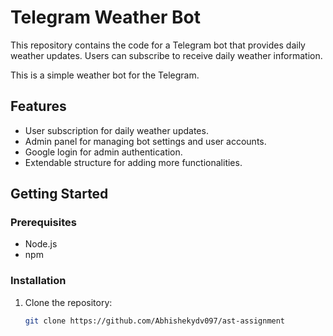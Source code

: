 # Telegram Weather Bot

This repository contains the code for a Telegram bot that provides daily weather updates. Users can subscribe to receive daily weather information.

This is a simple weather bot for the Telegram.

## Features

- User subscription for daily weather updates.
- Admin panel for managing bot settings and user accounts.
- Google login for admin authentication.
- Extendable structure for adding more functionalities.

## Getting Started

### Prerequisites

- Node.js
- npm

### Installation

1. Clone the repository:
   ```bash
   git clone https://github.com/Abhishekydv097/ast-assignment
